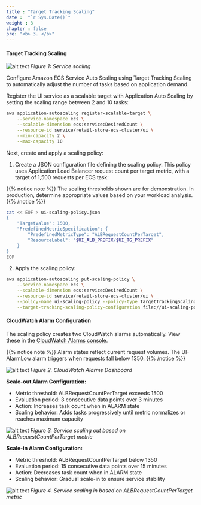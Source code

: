 ```yaml
---
title : "Target Tracking Scaling"
date :  "`r Sys.Date()`" 
weight : 3
chapter : false
pre: "<b> 3. </b>"
---
```


#### Target Tracking Scaling

![alt text](/images/3-target-tracking-scaling/image-2.png)
*Figure 1: Service scaling*

Configure Amazon ECS Service Auto Scaling using Target Tracking Scaling to automatically adjust the number of tasks based on application demand.

Register the UI service as a scalable target with Application Auto Scaling by setting the scaling range between 2 and 10 tasks:

```bash
aws application-autoscaling register-scalable-target \
    --service-namespace ecs \
    --scalable-dimension ecs:service:DesiredCount \
    --resource-id service/retail-store-ecs-cluster/ui \
    --min-capacity 2 \
    --max-capacity 10
```

Next, create and apply a scaling policy:

1. Create a JSON configuration file defining the scaling policy. This policy uses Application Load Balancer request count per target metric, with a target of 1,500 requests per ECS task:

{{% notice note %}}
The scaling thresholds shown are for demonstration. In production, determine appropriate values based on your workload analysis.
{{% /notice %}}

```bash
cat << EOF > ui-scaling-policy.json
{
    "TargetValue": 1500,
    "PredefinedMetricSpecification": {
        "PredefinedMetricType": "ALBRequestCountPerTarget",
        "ResourceLabel": "$UI_ALB_PREFIX/$UI_TG_PREFIX"
    }
}
EOF
```

2. Apply the scaling policy:

```bash
aws application-autoscaling put-scaling-policy \
    --service-namespace ecs \
    --scalable-dimension ecs:service:DesiredCount \
    --resource-id service/retail-store-ecs-cluster/ui \
    --policy-name ui-scaling-policy --policy-type TargetTrackingScaling \
    --target-tracking-scaling-policy-configuration file://ui-scaling-policy.json
```

#### CloudWatch Alarm Configuration

The scaling policy creates two CloudWatch alarms automatically. View these in the [CloudWatch Alarms console](https://console.aws.amazon.com/cloudwatch/home#alarmsV2:).

{{% notice note %}}
Alarm states reflect current request volumes. The UI-AlarmLow alarm triggers when requests fall below 1350.
{{% /notice %}}

![alt text](/images/3-target-tracking-scaling/image-3.png)
*Figure 2. CloudWatch Alarms Dashboard*

**Scale-out Alarm Configuration:**
- Metric threshold: ALBRequestCountPerTarget exceeds 1500
- Evaluation period: 3 consecutive data points over 3 minutes
- Action: Increases task count when in ALARM state
- Scaling behavior: Adds tasks progressively until metric normalizes or reaches maximum capacity

![alt text](/images/3-target-tracking-scaling/image.png)
*Figure 3. Service scaling out based on ALBRequestCountPerTarget metric*

**Scale-in Alarm Configuration:**
- Metric threshold: ALBRequestCountPerTarget below 1350
- Evaluation period: 15 consecutive data points over 15 minutes
- Action: Decreases task count when in ALARM state
- Scaling behavior: Gradual scale-in to ensure service stability

![alt text](/images/3-target-tracking-scaling/image-1.png)
*Figure 4. Service scaling in based on ALBRequestCountPerTarget metric*
